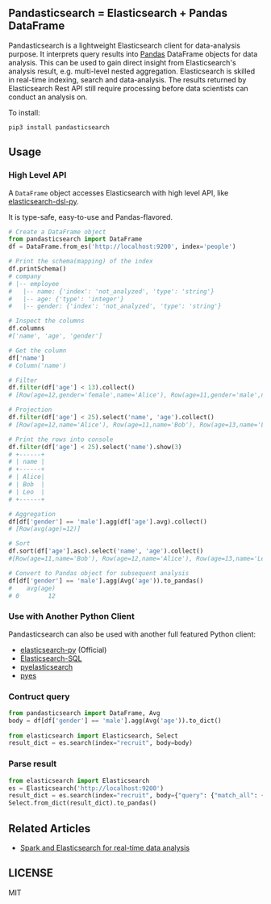 ## Pandasticsearch = Elasticsearch + Pandas DataFrame

Pandasticsearch is a lightweight Elasticsearch client for data-analysis purpose. It interprets query results into
 [Pandas](http://pandas.pydata.org) DataFrame objects for data analysis. This can be used to gain direct insight
  from Elasticsearch's analysis result, e.g. multi-level nested aggregation. Elasticsearch is skilled 
  in real-time indexing, search and data-analysis. The results returned by Elasticsearch Rest API still
  require processing before data scientists can conduct an analysis on. 

To install:

```
pip3 install pandasticsearch
```

## Usage

### High Level API

A `DataFrame` object accesses Elasticsearch with high level API, like [elasticsearch-dsl-py](https://github.com/elastic/elasticsearch-dsl-py).

It is type-safe, easy-to-use and Pandas-flavored.

```python
# Create a DataFrame object
from pandasticsearch import DataFrame
df = DataFrame.from_es('http://localhost:9200', index='people')

# Print the schema(mapping) of the index
df.printSchema()
# company
# |-- employee
#   |-- name: {'index': 'not_analyzed', 'type': 'string'}
#   |-- age: {'type': 'integer'}
#   |-- gender: {'index': 'not_analyzed', 'type': 'string'}

# Inspect the columns
df.columns
#['name', 'age', 'gender']

# Get the column
df['name']
# Column('name')

# Filter
df.filter(df['age'] < 13).collect()
# [Row(age=12,gender='female',name='Alice'), Row(age=11,gender='male',name='Bob')]

# Projection
df.filter(df['age'] < 25).select('name', 'age').collect()
# [Row(age=12,name='Alice'), Row(age=11,name='Bob'), Row(age=13,name='Leo')]

# Print the rows into console
df.filter(df['age'] < 25).select('name').show(3)
# +------+
# | name |
# +------+
# | Alice|
# | Bob  |
# | Leo  |
# +------+

# Aggregation
df[df['gender'] == 'male'].agg(df['age'].avg).collect()
# [Row(avg(age)=12)]

# Sort
df.sort(df['age'].asc).select('name', 'age').collect()
#[Row(age=11,name='Bob'), Row(age=12,name='Alice'), Row(age=13,name='Leo')]

# Convert to Pandas object for subsequent analysis
df[df['gender'] == 'male'].agg(Avg('age')).to_pandas()
#    avg(age)
# 0        12

```



### Use with Another Python Client

Pandasticsearch can also be used with another full featured Python client:

* [elasticsearch-py](https://github.com/elastic/elasticsearch-py) (Official)
* [Elasticsearch-SQL](https://github.com/NLPchina/elasticsearch-sql)
* [pyelasticsearch](https://github.com/pyelasticsearch/pyelasticsearch)
* [pyes](https://github.com/aparo/pyes)


### Contruct query

```Python
from pandasticsearch import DataFrame, Avg
body = df[df['gender'] == 'male'].agg(Avg('age')).to_dict()
 
from elasticsearch import Elasticsearch, Select
result_dict = es.search(index="recruit", body=body)
```

### Parse result

```python
from elasticsearch import Elasticsearch
es = Elasticsearch('http://localhost:9200')
result_dict = es.search(index="recruit", body={"query": {"match_all": {}}})
Select.from_dict(result_dict).to_pandas()
```


## Related Articles

* [Spark and Elasticsearch for real-time data analysis](https://spark-summit.org/2015-east/wp-content/uploads/2015/03/SSE15-35-Leau.pdf)


## LICENSE
 
MIT
